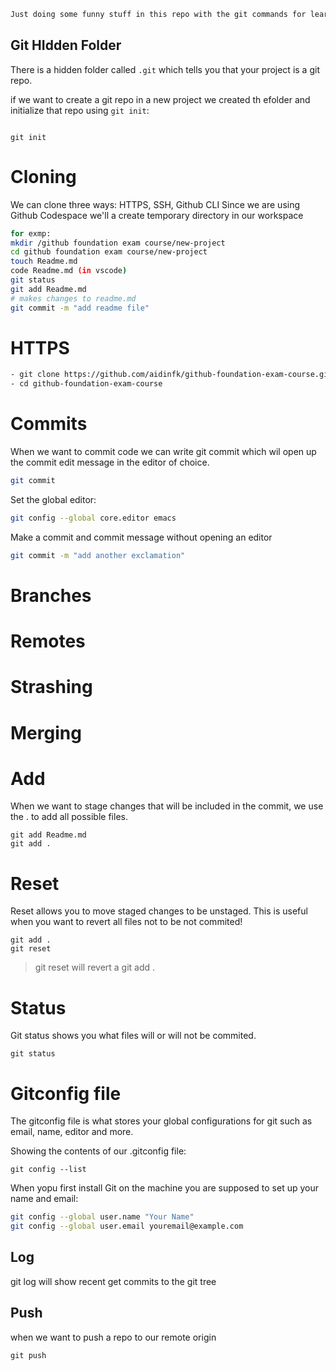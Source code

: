 ```sh
Just doing some funny stuff in this repo with the git commands for learning and prepare for exam ;)
```


## Git HIdden Folder
There is a hidden folder called `.git` which tells you that your project is a git repo.

if we want to create a git repo in a new project we created th efolder and initialize that repo using `git init`:
```

git init
```
# Cloning
We can clone three ways: HTTPS, SSH, Github CLI
Since we are using Github Codespace we'll a create temporary directory in our workspace
```sh
for exmp:
mkdir /github foundation exam course/new-project
cd github foundation exam course/new-project
touch Readme.md
code Readme.md (in vscode)
git status
git add Readme.md
# makes changes to readme.md
git commit -m "add readme file"
```

# HTTPS
```sh
- git clone https://github.com/aidinfk/github-foundation-exam-course.git
- cd github-foundation-exam-course
```

# Commits
When we want to commit code we can write git commit which wil open up the commit edit message in the editor of choice.
```sh
git commit
```
Set the global editor:
```sh
git config --global core.editor emacs
```
Make a commit and commit message without opening an editor
```sh
git commit -m "add another exclamation"
```

# Branches

# Remotes

# Strashing

# Merging

# Add
When we want to stage changes that will be included in the commit, we use the . to add all possible files.

```
git add Readme.md
git add .
```

# Reset
Reset allows you to move staged changes to be unstaged.
This is useful when you want to revert all files not to be not commited!

```
git add .
git reset
```
> git reset will revert a git add .

# Status
Git status shows you what files will or will not be commited.

```
git status
```

# Gitconfig file
The gitconfig file is what stores your global configurations for git such as email, name, editor and more.

Showing the contents of our .gitconfig file:
```
git config --list
```

When yopu first install Git on the machine you are supposed to set up your name and email:
```sh
git config --global user.name "Your Name"
git config --global user.email youremail@example.com
```
## Log
git log will show recent get commits to the git tree

## Push
when we want to push a repo to our remote origin
```
git push
```
